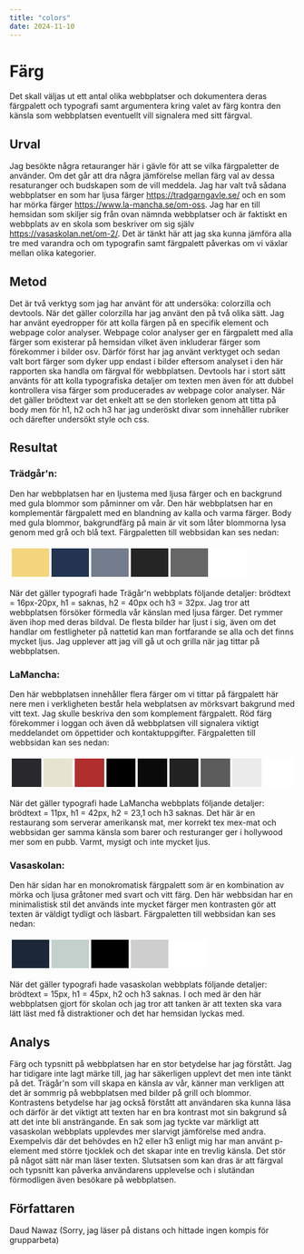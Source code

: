 ```yaml
---
title: "colors"
date: 2024-11-10
---
```


Färg
=======================

Det skall väljas ut ett antal olika webbplatser och dokumentera deras färgpalett och typografi samt argumentera kring valet av färg kontra den känsla som webbplatsen eventuellt vill signalera med sitt färgval.

Urval
-----------------------

Jag besökte några retauranger här i gävle för att se vilka färgpaletter de använder. Om det går att dra några jämförelse mellan färg val av dessa resaturanger och budskapen som de vill meddela. Jag har valt två sådana webbplatser en som har ljusa färger https://tradgarngavle.se/ och en som har mörka färger https://www.la-mancha.se/om-oss. Jag har en till hemsidan som skiljer sig från ovan nämnda webbplatser och är faktiskt en webbplats av en skola som beskriver om sig själv https://vasaskolan.net/om-2/. Det är tänkt här att jag ska kunna jämföra alla tre med varandra och om typografin samt färgpalett påverkas om vi växlar mellan olika kategorier.

Metod
-----------------------

Det är två verktyg som jag har använt för att undersöka:  colorzilla och devtools. När det gäller colorzilla har jag använt den på två olika sätt. Jag har använt eyedropper för att kolla färgen på en specifik element och webpage color analyser. Webpage color analyser ger en färgpalett med alla färger som existerar på hemsidan vilket även inkluderar färger som förekommer i bilder osv. Därför först har jag använt verktyget och sedan valt bort färger som dyker upp endast i bilder eftersom analyset i den här rapporten ska handla om färgval för webbplatsen. Devtools har i stort sätt använts för att kolla typografiska detaljer om texten men även för att dubbel kontrollera visa färger som producerades av webpage color analyser. När det gäller brödtext var det enkelt att se den storleken genom att titta på body men för h1, h2 och h3 har jag underöskt divar som innehåller rubriker och därefter undersökt style och css.

Resultat
-----------------------

### Trädgår'n:

Den har webbplatsen har en ljustema med ljusa färger och en backgrund med gula blommor som påminner om vår. Den här webbplatsen har en komplementär färgpalett med en blandning av kalla och varma färger. Body med gula blommor, bakgrundfärg på main är vit som låter blommorna lysa genom med grå och blå text. Färgpaletten till webbsidan kan ses nedan: 
<table style="border-spacing: 4px; border-collapse: separate">
<tr>
<td style="height: 50px; width: 50px; background-color: #F3D57C">
<td style="height: 50px; width: 50px; background-color: #233452">
<td style="height: 50px; width: 50px; background-color: #737C8C">
<td style="height: 50px; width: 50px; background-color: #252525">
<td style="height: 50px; width: 50px; background-color: #666666">
<td style="height: 50px; width: 50px; background-color: #FFFFFF">
</tr>
</table>

När det gäller typografi hade Trägår'n webbplats följande detaljer: brödtext = 16px-20px, h1 = saknas, h2 = 40px och h3 = 32px. Jag tror att webbplatsen försöker förmedla vår känslan med ljusa färger. Det rymmer även ihop med deras bildval. De flesta bilder har ljust i sig, även om det handlar om festligheter på nattetid kan man fortfarande se alla och det finns mycket ljus. Jag upplever att jag vill gå ut och grilla när jag tittar på webbplatsen.

### LaMancha:

Den här webbplatsen innehåller flera färger om vi tittar på färgpalett här nere men i verkligheten består hela webplatsen av mörksvart bakgrund med vitt text. Jag skulle beskriva den som komplement färgpalett. Röd färg förekommer i loggan och även då webbplatsen vill signalera viktigt meddelandet om öppettider och kontaktuppgifter. Färgpaletten till webbsidan kan ses nedan: 
<table style="border-spacing: 4px; border-collapse: separate">
<tr>
<td style="height: 50px; width: 50px; background-color: #29282D">
<td style="height: 50px; width: 50px; background-color: #E6E4CF">
<td style="height: 50px; width: 50px; background-color: #B02E2E">
<td style="height: 50px; width: 50px; background-color: #000000">
<td style="height: 50px; width: 50px; background-color: #0A0A0A">
<td style="height: 50px; width: 50px; background-color: #222222">
<td style="height: 50px; width: 50px; background-color: #5C5C5C">
<td style="height: 50px; width: 50px; background-color: #EBEBEB">
<td style="height: 50px; width: 50px; background-color: #FFFFFF">
</tr>
</table>

När det gäller typografi hade LaMancha webbplats följande detaljer: brödtext = 11px, h1 = 42px, h2 = 23,1 och h3 saknas. Det här är en restaurang som serverar amerikansk mat, mer korrekt tex mex-mat och webbsidan ger samma känsla som barer och resturanger ger i hollywood mer som en pubb. Varmt, mysigt och inte mycket ljus. 

### Vasaskolan:

Den här sidan har en monokromatisk färgpalett som är en kombination av mörka och ljusa gråtoner med svart och vitt färg. Den här webbsidan har en minimalistisk stil det används inte mycket färger men kontrasten gör att texten är väldigt tydligt och läsbart. Färgpaletten till webbsidan kan ses nedan: 
<table style="border-spacing: 4px; border-collapse: separate">
<tr>
<td style="height: 50px; width: 50px; background-color: #1C2838">
<td style="height: 50px; width: 50px; background-color: #C4D0CC">
<td style="height: 50px; width: 50px; background-color: #000000">
<td style="height: 50px; width: 50px; background-color: #CECECE">
<td style="height: 50px; width: 50px; background-color: #FFFFFF">
</tr>
</table>

När det gäller typografi hade vasaskolan webbplats följande detaljer: brödtext = 15px, h1 = 45px, h2 och h3 saknas. I och med är den här webbplatsen gjort för skolan och jag tror att tanken är att texten ska vara lätt läst med få distraktioner och det har hemsidan lyckas med.

Analys
-----------------------
Färg och typsnitt på webbplatsen har en stor betydelse har jag förstått. Jag har tidigare inte lagt märke till, jag har säkerligen upplevt det men inte tänkt på det. Trägår'n som vill skapa en känsla av vår, känner man verkligen att det är sommrig på webbplatsen med bilder på grill och blommor. Kontrastens betydelse har jag också förstått att användaren ska kunna läsa och därför är det viktigt att texten har en bra kontrast mot sin bakgrund så att det inte bli ansträngande. En sak som jag tyckte var märkligt att vasaskolan webbplats upplevdes mer slarvigt jämförelse med andra. Exempelvis där det behövdes en h2 eller h3 enligt mig har man använt p-element med större tjocklek och det skapar inte en trevlig känsla. Det stör på något sätt när man läser texten. Slutsatsen som kan dras är att färgval och typsnitt kan påverka användarens upplevelse och i slutändan förmodligen även besökare på webbplatsen.

Författaren
-----------------------

Daud Nawaz (Sorry, jag läser på distans och hittade ingen kompis för grupparbeta)